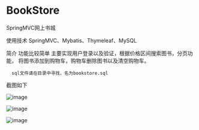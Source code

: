 # BookStore
SpringMVC网上书城

  使用技术
    SpringMVC、Mybatis、Thymeleaf、MySQL
  
  简介
      功能比较简单
      主要实现用户登录以及验证，根据价格区间搜索图书，分页功能，
      将图书添加到购物车，购物车删除图书以及清空购物车。
      
      sql文件请在目录中寻找，名为bookstore.sql
      
  截图如下
      
![image](https://user-images.githubusercontent.com/54473942/180144099-ac400959-03ea-42c6-b740-bad09d31f4e6.png)

![image](https://user-images.githubusercontent.com/54473942/180144206-100c1803-1fa9-45d1-8a28-d04eb2096948.png)
      
![image](https://user-images.githubusercontent.com/54473942/180144563-ee2d24b2-9dd1-4663-895b-7d5607040621.png)


